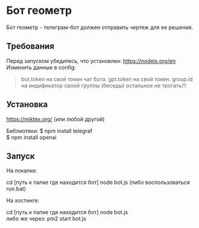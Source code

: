 # Бот геометр

Бот геометр - телеграм-бот должен отправить чертеж для ее решения.

## Требования

Перед запуском убедитесь, что установлен: https://nodejs.org/en
Изменить данные в config:
>bot.token на свой токен чат бота.
>gpt.token на свой токен.
>group.id на индификатор своей группы (беседы)
 остальное не трогать!!!

## Установка

https://miktex.org/ (или любой другой)

Библиотеки:
$ npm install telegraf<br>
$ npm install openai

## Запуск

На локалке:

cd [путь к папке где находится бот]
node bot.js (либо воспользоваться run.bat)

На хостинге:

cd [путь к папке где находится бот] 
node bot.js <br>
либо же через: pm2 start bot.js 

